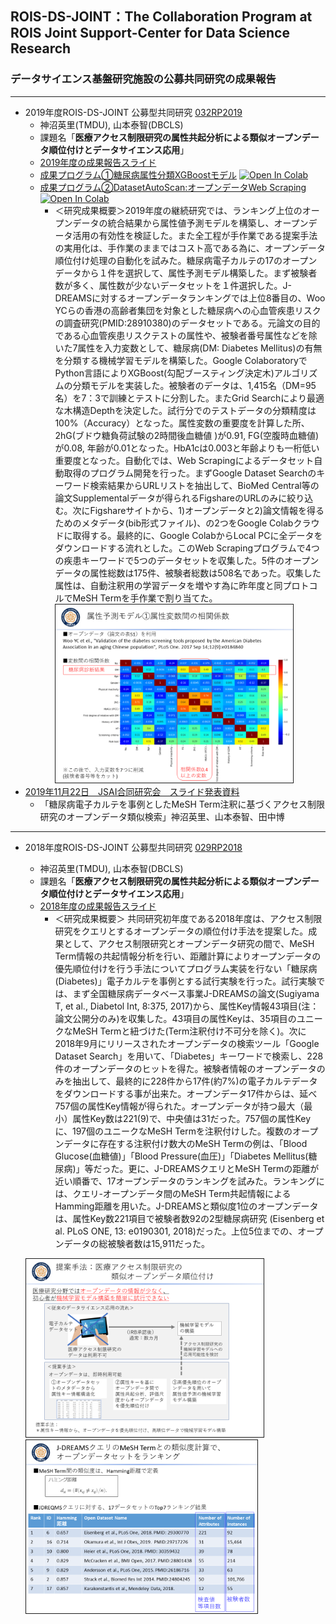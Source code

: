 ## ROIS-DS-JOINT：The Collaboration Program at ROIS Joint Support-Center for Data Science Research
### データサイエンス基盤研究施設の公募共同研究の成果報告

---

- 2019年度ROIS-DS-JOINT 公募型共同研究 [032RP2019](https://ds.rois.ac.jp/article/2019_rois-ds-joint_result/)　
  - 神沼英里(TMDU), 山本泰智(DBCLS)
  - 課題名「**医療アクセス制限研究の属性共起分析による類似オープンデータ順位付けとデータサイエンス応用**」
  - [2019年度の成果報告スライド](./EK_ROISDS_Slide200429.pdf)
  - [成果プログラム①糖尿病属性分類XGBoostモデル](./diabetes_opendata.ipynb) [![Open In Colab](https://colab.research.google.com/assets/colab-badge.svg)](https://colab.research.google.com/github/ekaminuma/ROIS-DS-JOINT/blob/master/diabetes_opendata.ipynb)
  - [成果プログラム②DatasetAutoScan:オープンデータWeb Scraping](./datasetautoscan.ipynb) [![Open In Colab](https://colab.research.google.com/assets/colab-badge.svg)](https://colab.research.google.com/github/ekaminuma/ROIS-DS-JOINT/blob/master/datasetautoscan.ipynb)
     - ＜研究成果概要＞2019年度の継続研究では、ランキング上位のオープンデータの統合結果から属性値予測モデルを構築し、オープンデータ活用の有効性を検証した。また全工程が手作業である提案手法の実用化は、手作業のままではコスト高である為に、オープンデータ順位付け処理の自動化を試みた。糖尿病電子カルテの17のオープンデータから１件を選択して、属性予測モデル構築した。まず被験者数が多く、属性数が少ないデータセットを１件選択した。J-DREAMSに対するオープンデータランキングでは上位8番目の、Woo YCらの香港の高齢者集団を対象とした糖尿病への心血管疾患リスクの調査研究(PMID:28910380)のデータセットである。元論文の目的である心血管疾患リスクテストの属性や、被験者番号属性などを除いた7属性を入力変数として、糖尿病(DM: Diabetes Mellitus)の有無を分類する機械学習モデルを構築した。Google ColaboratoryでPython言語によりXGBoost(勾配ブースティング決定木)アルゴリズムの分類モデルを実装した。被験者のデータは、1,415名（DM=95名）を7：3で訓練とテストに分割した。またGrid Searchにより最適な木構造Depthを決定した。試行分でのテストデータの分類精度は100%（Accuracy）となった。属性変数の重要度を計算した所、2hG(ブドウ糖負荷試験の2時間後血糖値 )が0.91, FG(空腹時血糖値)が0.08, 年齢が0.01となった。HbA1cは0.003と年齢よりも一桁低い重要度となった。自動化では、Web Scrapingによるデータセット自動取得のプログラム開発を行った。まずGoogle Dataset Searchのキーワード検索結果からURLリストを抽出して、BioMed Central等の論文Supplementalデータが得られるFigshareのURLのみに絞り込む。次にFigshareサイトから、1)オープンデータと2)論文情報を得るためのメタデータ(bib形式ファイル)、の2つをGoogle Colabクラウドに取得する。最終的に、Google ColabからLocal PCに全データをダウンロードする流れとした。このWeb Scrapingプログラムで4つの疾患キーワードで5つのデータセットを収集した。5件のオープンデータの属性総数は175件、被験者総数は508名であった。収集した属性は、自動注釈用の学習データを増やす為に昨年度と同プロトコルでMeSH Termを手作業で割り当てた。
<kbd><img src="./roisds2019_1.png" width="380" border="1"/></kbd>
- [2019年11月22日　JSAI合同研究会　スライド発表資料](https://www.slideshare.net/ekaminuma/20191122-jsaimesh-term)
    - 「糖尿病電子カルテを事例としたMeSH Term注釈に基づくアクセス制限研究のオープンデータ類似検索」神沼英里、山本泰智、田中博
  

---  
- 2018年度ROIS-DS-JOINT 公募型共同研究 [029RP2018](https://ds.rois.ac.jp/article/2018rois-ds-joint_result/)　
  - 神沼英里(TMDU), 山本泰智(DBCLS)
  - 課題名「**医療アクセス制限研究の属性共起分析による類似オープンデータ順位付けとデータサイエンス応用**」
  - [2018年度の成果報告スライド](./EK_ROISDS190411.pdf)
     - ＜研究成果概要＞
共同研究初年度である2018年度は、アクセス制限研究をクエリとするオープンデータの順位付け手法を提案した。成果として、アクセス制限研究とオープンデータ研究の間で、MeSH Term情報の共起情報分析を行い、距離計算によりオープンデータの優先順位付けを行う手法についてプログラム実装を行ない「糖尿病(Diabetes)」電子カルテを事例とする試行実験を行った。試行実験では、まず全国糖尿病データベース事業J-DREAMSの論文(Sugiyama T, et al., Diabetol Int, 8:375, 2017)から、属性Key情報43項目(注：論文公開分のみ)を収集した。43項目の属性Keyは、35項目のユニークなMeSH Termと紐づけた(Term注釈付け不可分を除く)。次に2018年9月にリリースされたオープンデータの検索ツール「Google Dataset Search」を用いて、「Diabetes」キーワードで検索し、228件のオープンデータのヒットを得た。被験者情報のオープンデータのみを抽出して、最終的に228件から17件(約7%)の電子カルテデータをダウンロードする事が出来た。オープンデータ17件からは、延べ757個の属性Key情報が得られた。オープンデータが持つ最大（最小）属性Key数は221(9)で、中央値は31だった。757個の属性Keyに、197個のユニークなMeSH Termを注釈付けした。複数のオープンデータに存在する注釈付け数大のMeSH Termの例は、「Blood Glucose(血糖値)」「Blood Pressure(血圧)」「Diabetes Mellitus(糖尿病)」等だった。更に、J-DREAMSクエリとMeSH Termの距離が近い順番で、17オープンデータのランキングを試みた。ランキングには、クエリ-オープンデータ間のMeSH Term共起情報によるHamming距離を用いた。J-DREAMSと類似度1位のオープンデータは、属性Key数221項目で被験者数92の2型糖尿病研究 (Eisenberg et al. PLoS ONE, 13: e0190301, 2018)だった。上位5位までの、オープンデータの総被験者数は15,911だった。


  
  <kbd><img src="./roisds2018_1.png" width="380" border="1"/></kbd>  <kbd><img src="./roisds2018_2.png" width="370" border="1"/></kbd>

